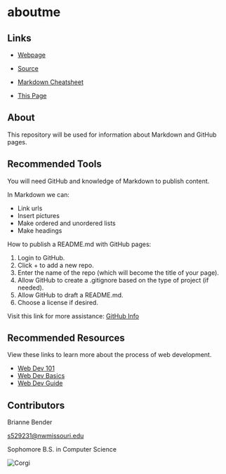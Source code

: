 # aboutme

## Links

- [Webpage](https://profcase.github.io/working-with-markdown/ "Working With Markdown Webpage")
- [Source](https://github.com/profcase/working-with-markdown "Working With Markdown Source")
- [Markdown Cheatsheet](https://github.com/adam-p/markdown-here/wiki/Markdown-Cheatsheet "Markdown Cheatsheet")

- [This Page](https://brianneb1.github.io/aboutme/ "This Page")

##  About
This repository will be used for information about Markdown and GitHub pages.

## Recommended Tools
You will need GitHub and knowledge of Markdown to publish content.

In Markdown we can:
- Link urls
- Insert pictures
- Make ordered and unordered lists
- Make headings

How to publish a README.md with GitHub pages:

1. Login to GitHub.
1. Click + to add a new repo. 
1. Enter the name of the repo (which will become the title of your page). 
1. Allow GitHub to create a .gitignore based on the type of project (if needed). 
1. Allow GitHub to draft a README.md. 
1. Choose a license if desired. 

Visit this link for more assistance:
[GitHub Info](https://help.github.com/articles/create-a-repo/ "Creating a repo")

## Recommended Resources
View these links to learn more about the process of web development.
- [Web Dev 101](https://www.theodinproject.com/courses/web-development-101 "Web Dev 101")
- [Web Dev Basics](https://studywebdevelopment.com/web-development-basics-for-beginners.html "Basics for Beginners")
- [Web Dev Guide](https://medium.com/@sebastienphl/a-practical-guide-to-learning-the-basics-of-web-programming-79961f3f3baa "A Practical Guide")


## Contributors
Brianne Bender

s529231@nwmissouri.edu

Sophomore B.S. in Computer Science

![Corgi](https://hdfreewallpaper.net/wp-content/uploads/2015/12/Cute-Pembroke-Welsh-Corgi-short-free-hd-wallappers.jpg "Good boy")

